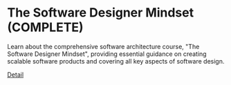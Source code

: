 # The Software Designer Mindset (COMPLETE)

Learn about the comprehensive software architecture course, "The Software Designer Mindset", providing essential guidance on creating scalable software products and covering all key aspects of software design. 

[Detail](https://eduitfree.com/MgS2)